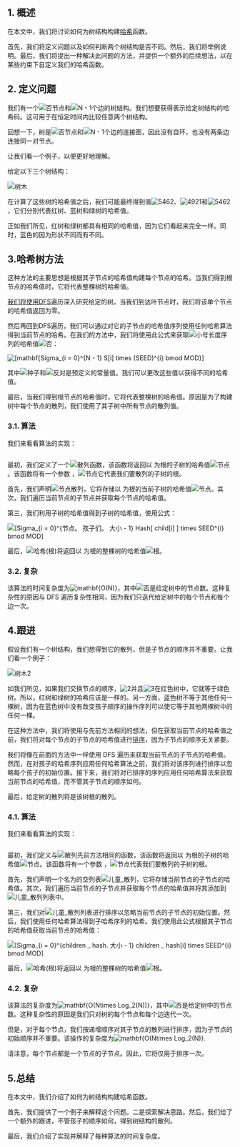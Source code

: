 ## 1. 概述

在本文中，我们将讨论如何为树结构构建[哈希](https://www.baeldung.com/cs/hashing)函数。

首先，我们将定义问题以及如何判断两个树结构是否不同。然后，我们将举例说明。最后，我们将提出一种解决此问题的方法，并提供一个额外的后续想法，以在某些约束下自定义我们的哈希函数。

## 2. 定义问题

我们有一个![否](https://www.baeldung.com/wp-content/ql-cache/quicklatex.com-7354bae77b50b7d1faed3e8ea7a3511a_l3.svg)节点和![N - 1个](https://www.baeldung.com/wp-content/ql-cache/quicklatex.com-1b5ded67e99899d73fd80771b7ec67c3_l3.svg)边的树结构。我们想要获得表示给定树结构的哈希码。这可用于在恒定时间内比较任意两个树结构。

回想一下，树是![否](https://www.baeldung.com/wp-content/ql-cache/quicklatex.com-7354bae77b50b7d1faed3e8ea7a3511a_l3.svg)节点和![N - 1个](https://www.baeldung.com/wp-content/ql-cache/quicklatex.com-1b5ded67e99899d73fd80771b7ec67c3_l3.svg)边的连接图，因此没有自环，也没有两条边连接同一对节点。

让我们看一个例子，以便更好地理解。

给定以下三个树结构：

![树木](https://www.baeldung.com/wp-content/uploads/sites/4/2021/11/Trees-1-1024x429-1.png)

 

在计算了这些树的哈希值之后，我们可能最终得到值![5462](https://www.baeldung.com/wp-content/ql-cache/quicklatex.com-0ab1e78820f516101511b1ee7a5413d5_l3.svg)、![4921](https://www.baeldung.com/wp-content/ql-cache/quicklatex.com-18240c76732ad9446b06efbb57b25f5e_l3.svg)和![5462](https://www.baeldung.com/wp-content/ql-cache/quicklatex.com-0ab1e78820f516101511b1ee7a5413d5_l3.svg)，它们分别代表红树、蓝树和绿树的哈希值。

正如我们所见，红树和绿树都具有相同的哈希值，因为它们看起来完全一样。同时，蓝色的因为形状不同而有不同。

## 3.哈希树方法

这种方法的主要思想是根据其子节点的哈希值构建每个节点的哈希。当我们得到根节点的哈希值时，它将代表整棵树的哈希值。

[我们将使用DFS](https://www.baeldung.com/cs/depth-first-search-intro)遍历深入研究给定的树。当我们到达叶节点时，我们将该单个节点的哈希值返回为零。

然后再回到DFS遍历，我们可以通过对它的子节点的哈希值序列使用任何哈希算法得到当前节点的哈希。在我们的方法中，我们将使用此公式来获取![小号](https://www.baeldung.com/wp-content/ql-cache/quicklatex.com-52fd2a0fc27878e7dfce68d4632b4ffb_l3.svg)长度序列的哈希值![否](https://www.baeldung.com/wp-content/ql-cache/quicklatex.com-7354bae77b50b7d1faed3e8ea7a3511a_l3.svg)：



 ![[mathbf{Sigma_{i = 0}^{N - 1} S[i] times (SEED)^{i} bmod MOD}]](https://www.baeldung.com/wp-content/ql-cache/quicklatex.com-fad2d23ea144eec2a26c5e6a34155bb7_l3.svg)



其中![种子](https://www.baeldung.com/wp-content/ql-cache/quicklatex.com-f095e7021b3e50e7409b0a7ebd588744_l3.svg)和![反对](https://www.baeldung.com/wp-content/ql-cache/quicklatex.com-4a17190df63a84b6cf197d7a8c0659bf_l3.svg)是预定义的常量值。我们可以更改这些值以获得不同的哈希值。

最后，当我们得到根节点的哈希值时，它将代表整棵树的哈希值。原因是为了构建树中每个节点的散列，我们使用了其子树中所有节点的散列值。

### 3.1. 算法

我们来看看算法的实现：

```

```

最初，我们定义了一个![散列](https://www.baeldung.com/wp-content/ql-cache/quicklatex.com-56712c0253265e3384492c5eba8617fe_l3.svg)函数，该函数将返回以 为根的子树的哈希值![节点](https://www.baeldung.com/wp-content/ql-cache/quicklatex.com-de70b14530689316b74d10ce85aed258_l3.svg)。该函数将有一个参数 ，![节点](https://www.baeldung.com/wp-content/ql-cache/quicklatex.com-de70b14530689316b74d10ce85aed258_l3.svg)它代表我们要散列的子树的根。

首先，我们声明![节点散列](https://www.baeldung.com/wp-content/ql-cache/quicklatex.com-a3c604aa8fd5dc461db96c96ab6dbfc8_l3.svg)，它将存储以 为根的当前子树的哈希值![节点](https://www.baeldung.com/wp-content/ql-cache/quicklatex.com-de70b14530689316b74d10ce85aed258_l3.svg)。其次，我们遍历当前节点的子节点并获取每个节点的哈希值。

第三，我们利用子树的哈希值得到子树的哈希值，使用公式：

 ![[Sigma_{i = 0}^{节点。 孩子们。 大小 - 1} Hash[ child[i] ] times SEED^{i} bmod MOD]](https://www.baeldung.com/wp-content/ql-cache/quicklatex.com-ae48fab9cde3526f91b4bb242da175b8_l3.svg)

最后，![哈希(根)](https://www.baeldung.com/wp-content/ql-cache/quicklatex.com-77d41c89438dee08f4d925feef91cea5_l3.svg)将返回以 为根的整棵树的哈希值![根](https://www.baeldung.com/wp-content/ql-cache/quicklatex.com-98fe607fdcb50415059be670f5541cfe_l3.svg)。

### 3.2. 复杂

该算法的时间复杂度为![mathbf{O(N)}](https://www.baeldung.com/wp-content/ql-cache/quicklatex.com-30ab1239877c8c785fff5fdd8c97b386_l3.svg)，其中![否](https://www.baeldung.com/wp-content/ql-cache/quicklatex.com-7354bae77b50b7d1faed3e8ea7a3511a_l3.svg)是给定树中的节点数。这种复杂性的原因与 DFS 遍历复杂性相同，因为我们只迭代给定树中的每个节点和每个边一次。

## 4.跟进

假设我们有一个树结构，我们想得到它的散列，但是子节点的顺序并不重要。让我们看一个例子：

![树木2](https://www.baeldung.com/wp-content/uploads/sites/4/2021/11/Trees2-1-1024x431-1.png)

 

如我们所见，如果我们交换节点的顺序，![2](https://www.baeldung.com/wp-content/ql-cache/quicklatex.com-8c267d62c3d7048247917e13baec69a5_l3.svg)并且![3](https://www.baeldung.com/wp-content/ql-cache/quicklatex.com-ce2009a45822333037922ccca0872a55_l3.svg)在红色树中，它就等于绿色树。所以，红树和绿树的哈希应该是一样的。另一方面，蓝色树不等于其他任何一棵树，因为在蓝色树中没有改变孩子顺序的操作序列可以使它等于其他两棵树中的任何一棵。

在这种方法中，我们将使用与先前方法相同的想法，但在获取当前节点的哈希值之前，我们将对每个节点的子节点的哈希值进行[排序](https://www.baeldung.com/java-sorting)，因为子节点的顺序无关紧要。

我们将像在前面的方法中一样使用 DFS 遍历来获取当前节点的子节点的哈希值。然而，在对孩子的哈希序列应用任何哈希算法之前，我们将对该序列进行排序以忽略每个孩子的初始位置。接下来，我们将对已排序的序列应用任何哈希算法来获取当前节点的哈希值，而不管其子节点的顺序如何。

最后，给定树的散列将是该树根的散列。

### 4.1. 算法

我们来看看算法的实现：

```

```

最初，我们定义与![散列](https://www.baeldung.com/wp-content/ql-cache/quicklatex.com-56712c0253265e3384492c5eba8617fe_l3.svg)先前方法相同的函数，该函数将返回以 为根的子树的哈希值![节点](https://www.baeldung.com/wp-content/ql-cache/quicklatex.com-de70b14530689316b74d10ce85aed258_l3.svg)。该函数将有一个参数 ，![节点](https://www.baeldung.com/wp-content/ql-cache/quicklatex.com-de70b14530689316b74d10ce85aed258_l3.svg)代表我们要散列的子树的根。

首先，我们声明一个名为的空列表![儿童_散列](https://www.baeldung.com/wp-content/ql-cache/quicklatex.com-2c14075b049ee8e8dcab2b7493bc4dd9_l3.svg)，它将存储当前节点的子节点的哈希值。其次，我们遍历当前节点的子节点并获取每个节点的哈希值并将其添加到![儿童_散列](https://www.baeldung.com/wp-content/ql-cache/quicklatex.com-2c14075b049ee8e8dcab2b7493bc4dd9_l3.svg)列表中。

第三，我们对![儿童_散列](https://www.baeldung.com/wp-content/ql-cache/quicklatex.com-2c14075b049ee8e8dcab2b7493bc4dd9_l3.svg)列表进行排序以忽略当前节点的子节点的初始位置。然后，我们使用任何哈希算法得到子哈希序列的哈希。我们使用此公式根据其子节点的哈希值获取当前节点的哈希值：

 ![[Sigma_{i = 0}^{children _ hash.  大小 - 1} children _ hash[i] times SEED^{i} bmod MOD]](https://www.baeldung.com/wp-content/ql-cache/quicklatex.com-211e85d23a592e44d627d135de765438_l3.svg)

最后，![哈希(根)](https://www.baeldung.com/wp-content/ql-cache/quicklatex.com-77d41c89438dee08f4d925feef91cea5_l3.svg)将返回以 为根的整棵树的哈希值![根](https://www.baeldung.com/wp-content/ql-cache/quicklatex.com-98fe607fdcb50415059be670f5541cfe_l3.svg)。

### 4.2. 复杂

该算法的复杂度为![mathbf{O(Ntimes Log_2(N))}](https://www.baeldung.com/wp-content/ql-cache/quicklatex.com-7e6cb686edc49c5c9009e78716850cb4_l3.svg)，其中![否](https://www.baeldung.com/wp-content/ql-cache/quicklatex.com-7354bae77b50b7d1faed3e8ea7a3511a_l3.svg)是给定树中的节点数。这种复杂性的原因是我们只对树的每个节点和每个边迭代一次。

但是，对于每个节点，我们按递增顺序对其子节点的散列进行排序，因为子节点的初始顺序并不重要。该操作的复杂度为![mathbf{O(Ntimes Log_2(N)}](https://www.baeldung.com/wp-content/ql-cache/quicklatex.com-178be628e7c0c4216f89a9aa2b8d457e_l3.svg).

请注意，每个节点都是一个节点的子节点。因此，它将仅用于排序一次。

## 5.总结

在本文中，我们介绍了如何为树结构构建哈希函数。

首先，我们提供了一个例子来解释这个问题。二是探索解决思路。然后，我们给了一个额外的跟进，不管孩子的顺序如何，得到树结构的散列。

最后，我们介绍了实现并解释了每种算法的时间复杂度。